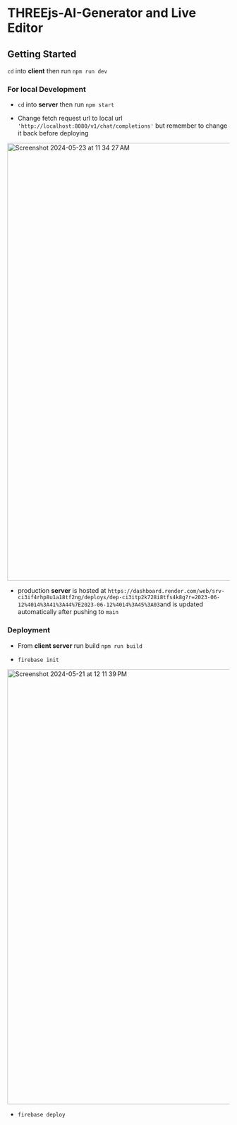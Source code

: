 # THREEjs-AI-Generator and Live Editor


## Getting Started
`cd` into **client** then run `npm run dev`

### For local Development
* `cd` into **server** then run `npm start`

* Change fetch request url to local url `'http://localhost:8080/v1/chat/completions'` but remember to change it back before deploying
<img width="992" alt="Screenshot 2024-05-23 at 11 34 27 AM" src="https://github.com/dannyWoodford/THREEjs-AI-Generator/assets/50857236/a1a5d59b-d507-43d2-a10c-6e4bc1ed0ab4">

* production **server** is hosted at  `https://dashboard.render.com/web/srv-ci3if4rhp8u1a18tf2ng/deploys/dep-ci3itp2k728i8tfs4k8g?r=2023-06-12%4014%3A41%3A44%7E2023-06-12%4014%3A45%3A03`and is updated automatically after pushing to `main`

### Deployment
* From **client server** run build `npm run build`

* `firebase init`
<img width="986" alt="Screenshot 2024-05-21 at 12 11 39 PM" src="https://github.com/dannyWoodford/THREEjs-AI-Generator/assets/50857236/0f64a688-7edc-4d2d-adbe-0cd06e732966">

* `firebase deploy`



